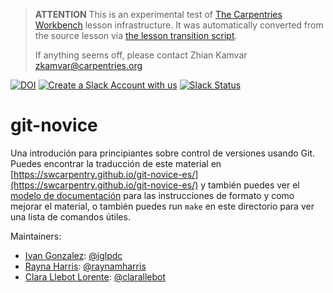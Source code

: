 > **ATTENTION** This is an experimental test of [The Carpentries Workbench](https://carpentries.github.io/workbench) lesson infrastructure.
> It was automatically converted from the source lesson via [the lesson transition script](https://github.com/carpentries/lesson-transition/).
> 
> If anything seems off, please contact Zhian Kamvar [zkamvar@carpentries.org](mailto:zkamvar@carpentries.org)

[![DOI](https://zenodo.org/badge/122202135.svg)](https://zenodo.org/badge/latestdoi/122202135)
[![Create a Slack Account with us](https://img.shields.io/badge/Create_Slack_Account-The_Carpentries-071159.svg)](https://swc-slack-invite.herokuapp.com/)
[![Slack Status](https://img.shields.io/badge/Slack_Channel-swc--git--es-E01563.svg)](https://swcarpentry.slack.com/messages/C9X42NTQC)

# git-novice

Una introdución para principiantes sobre control de versiones usando Git.
Puedes encontrar la traducción de este material en [https://swcarpentry.github.io/git-novice-es/](https://swcarpentry.github.io/git-novice-es/)
y también puedes ver el [modelo de documentación][lesson-example]
para las instrucciones de formato y como mejorar el material,
o también puedes run `make` en este directorio para ver una lista de comandos útiles.

Maintainers:

- [Ivan Gonzalez][gonzalez_ivan]: [@iglpdc](https://github.com/iglpdc)
- [Rayna Harris][harris_rayna]: [@raynamharris](https://github.com/raynamharris)
- [Clara Llebot Lorente][llebot_clara]: [@clarallebot](https://github.com/clarallebot)

[lesson-example]: https://carpentries.github.io/lesson-example
[gonzalez_ivan]: https://software-carpentry.org/team/#gonzalez_ivan
[harris_rayna]: https://software-carpentry.org/team/#harris_rayna
[llebot_clara]: https://software-carpentry.org/team/#llebot_clara



